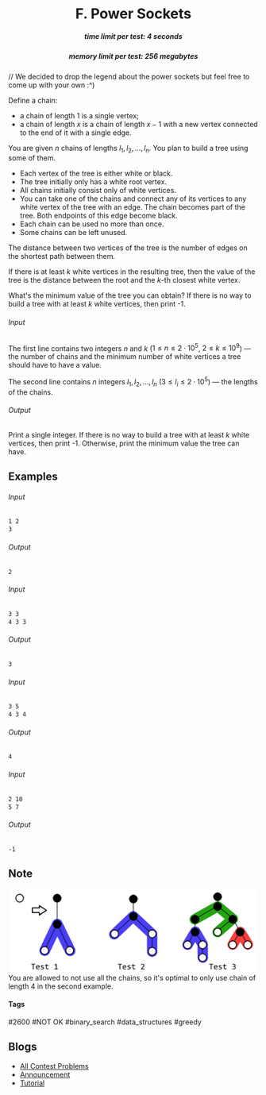 <h1 style='text-align: center;'> F. Power Sockets</h1>

<h5 style='text-align: center;'>time limit per test: 4 seconds</h5>
<h5 style='text-align: center;'>memory limit per test: 256 megabytes</h5>

// We decided to drop the legend about the power sockets but feel free to come up with your own :^)

Define a chain: 

* a chain of length $1$ is a single vertex;
* a chain of length $x$ is a chain of length $x-1$ with a new vertex connected to the end of it with a single edge.

You are given $n$ chains of lengths $l_1, l_2, \dots, l_n$. You plan to build a tree using some of them.

* Each vertex of the tree is either white or black.
* The tree initially only has a white root vertex.
* All chains initially consist only of white vertices.
* You can take one of the chains and connect any of its vertices to any white vertex of the tree with an edge. The chain becomes part of the tree. Both endpoints of this edge become black.
* Each chain can be used no more than once.
* Some chains can be left unused.

The distance between two vertices of the tree is the number of edges on the shortest path between them.

If there is at least $k$ white vertices in the resulting tree, then the value of the tree is the distance between the root and the $k$-th closest white vertex.

What's the minimum value of the tree you can obtain? If there is no way to build a tree with at least $k$ white vertices, then print -1.

###### Input

The first line contains two integers $n$ and $k$ ($1 \le n \le 2 \cdot 10^5$, $2 \le k \le 10^9$) — the number of chains and the minimum number of white vertices a tree should have to have a value.

The second line contains $n$ integers $l_1, l_2, \dots, l_n$ ($3 \le l_i \le 2 \cdot 10^5$) — the lengths of the chains.

###### Output

Print a single integer. If there is no way to build a tree with at least $k$ white vertices, then print -1. Otherwise, print the minimum value the tree can have.

## Examples

###### Input


```text
1 2
3
```
###### Output


```text
2
```
###### Input


```text
3 3
4 3 3
```
###### Output


```text
3
```
###### Input


```text
3 5
4 3 4
```
###### Output


```text
4
```
###### Input


```text
2 10
5 7
```
###### Output


```text
-1
```
## Note

 ![](images/2412a2f193da13295ab3ef7244ad6d7ce4e79ccb.png) You are allowed to not use all the chains, so it's optimal to only use chain of length $4$ in the second example.



#### Tags 

#2600 #NOT OK #binary_search #data_structures #greedy 

## Blogs
- [All Contest Problems](../Educational_Codeforces_Round_101_(Rated_for_Div._2).md)
- [Announcement](../blogs/Announcement.md)
- [Tutorial](../blogs/Tutorial.md)
